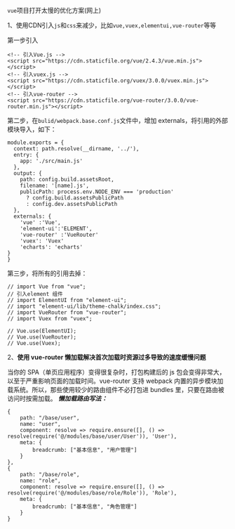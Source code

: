 `vue`项目打开太慢的优化方案(网上)

1、使用CDN引入`js`和`css`来减少，比如`vue,vuex,elementui,vue-router`等等

第一步引入

```
<!-- 引入Vue.js -->
<script src="https://cdn.staticfile.org/vue/2.4.3/vue.min.js"></script>
<!-- 引入vuex.js -->
<script src="https://cdn.staticfile.org/vuex/3.0.0/vuex.min.js"></script>
<!-- 引入vue-router -->
<script src="https://cdn.staticfile.org/vue-router/3.0.0/vue-router.min.js"></script>

```

第二步，在` bulid/webpack.base.conf.js `文件中，增加 externals，将引用的外部模块导入，如下：

```
module.exports = {
  context: path.resolve(__dirname, '../'),
  entry: {
    app: './src/main.js'
  },
  output: {
    path: config.build.assetsRoot,
    filename: '[name].js',
    publicPath: process.env.NODE_ENV === 'production'
      ? config.build.assetsPublicPath
      : config.dev.assetsPublicPath
  },
  externals: {
    'vue' :'Vue',
    'element-ui':'ELEMENT',
    'vue-router' :'VueRouter'
    'vuex': 'Vuex'
    'echarts': 'echarts'
}
}
```

第三步，将所有的引用去掉：

```
// import Vue from "vue";
// 引入element 组件
// import ElementUI from "element-ui";
// import "element-ui/lib/theme-chalk/index.css";
// import VueRouter from "vue-router";
// import Vuex from "vuex";

// Vue.use(ElementUI);
// Vue.use(VueRouter);
// Vue.use(Vuex);

```

2、**使用 vue-router 懒加载解决首次加载时资源过多导致的速度缓慢问题**

当你的 SPA（单页应用程序）变得很复杂时，打包构建后的 js 包会变得非常大，以至于严重影响页面的加载时间。vue-router 支持 webpack 内置的异步模块加载系统。所以，那些使用较少的路由组件不必打包进 bundles 里，只要在路由被访问时按需加载。
***懒加载路由写法：***

```
{
	path: "/base/user",
	name: "user",
	component: resolve => require.ensure([], () => resolve(require('@/modules/base/user/User')), 'User'),
	meta: {
		breadcrumb: ["基本信息", "用户管理"]
	}
},
{
	path: "/base/role",
	name: "role",
	component: resolve => require.ensure([], () => resolve(require('@/modules/base/role/Role')), 'Role'),
	meta: {
		breadcrumb: ["基本信息", "角色管理"]
	}
}

```

